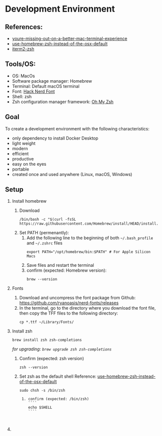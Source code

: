 # Development Environment
## References: 
* [youre-missing-out-on-a-better-mac-terminal-experience](https://medium.com/@caulfieldOwen/youre-missing-out-on-a-better-mac-terminal-experience-d73647abf6d7)
* [use-homebrew-zsh-instead-of-the-osx-default](https://rick.cogley.info/post/use-homebrew-zsh-instead-of-the-osx-default/)
* [iterm2-zsh](https://opensource.com/article/20/8/iterm2-zsh)

## Tools/OS:
* OS: MacOs
* Software package manager: Homebrew
* Terminal: Default macOS terminal
* Font: [Hack Nerd Font](https://github.com/ryanoasis/nerd-fonts)
* Shell: zsh
* Zsh configuration manager framework: [Oh My Zsh](https://github.com/ohmyzsh/ohmyzsh/wiki)

## Goal
To create a development environment with the following characteristics:
* only dependency to install Docker Desktop
* light weight
* modern
* efficient
* productive
* easy on the eyes
* portable
* created once and used anywhere (Linux, macOS, Windows)

## Setup
1. Install homebrew
    1. Download 
       ````
       /bin/bash -c "$(curl -fsSL https://raw.githubusercontent.com/Homebrew/install/HEAD/install.sh)"
       ````
    2. Set PATH (permenantly):
        1. Add the following line to the beginning of both `~/.bash_profile` and `~/.zshrc` files
           ````
           export PATH="/opt/homebrew/bin:$PATH" # For Apple Silicon Macs
           ````
        2. Save files and restart the terminal
        3. confirm (expected: Homebrew version):
           ````
           brew --version
           ````
3. Fonts
    1. Download and uncompress the font package from Github: https://github.com/ryanoasis/nerd-fonts/releases
    2. In the terminal, go to the directory where you download the font file, then copy the TFF files to the following directory:
        ````
        cp *.ttf ~/Library/Fonts/
        ````
4. Install zsh
   ````
   brew install zsh zsh-completions
   ````
   *for upgrading: `brew upgrade zsh zsh-completions`*
   
    1. Confirm (expected: zsh version)
       ````
       zsh --version
       ````
    2. Set zsh as the default shell
       Reference: [use-homebrew-zsh-instead-of-the-osx-default](https://rick.cogley.info/post/use-homebrew-zsh-instead-of-the-osx-default/)
       ````
       sudo chsh -s /bin/zsh

        1. confirm (expected: /bin/zsh)
           ````
           echo $SHELL
           ````
       

   
6. 
